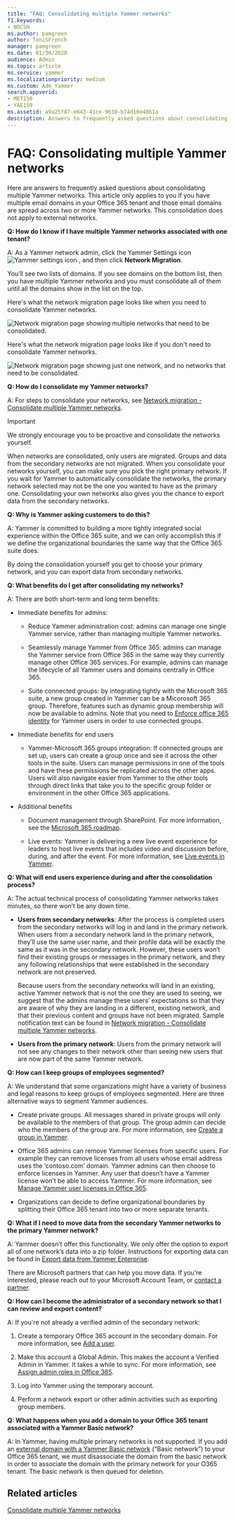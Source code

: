 ```yaml
---
title: "FAQ: Consolidating multiple Yammer networks"
f1.keywords:
- NOCSH
ms.author: pamgreen
author: ToniSFrench
manager: pamgreen
ms.date: 01/30/2020
audience: Admin
ms.topic: article
ms.service: yammer
ms.localizationpriority: medium
ms.custom: Adm_Yammer
search.appverid: 
- MET150
- YAE150
ms.assetid: a9a25f87-e643-41ce-9630-b74d10e40b1a
description: Answers to frequently asked questions about consolidating multiple Yammer networks.
---
```


# FAQ: Consolidating multiple Yammer networks

Here are answers to frequently asked questions about consolidating multiple Yammer networks. This article only applies to you if you have multiple email domains in your Office 365 tenant and those email domains are spread across two or more Yammer networks. This consolidation does not apply to external networks.

**Q: How do I know if I have multiple Yammer networks associated with one tenant?**

A: As a Yammer network admin, click the Yammer Settings icon ![Yammer settings icon.](../media/9704ce70-56ce-43f7-96c6-f253b0413d40.png), and then click **Network Migration**.

You’ll see two lists of domains. If you see domains on the bottom list, then you have multiple Yammer networks and you must consolidate all of them until all the domains show in the list on the top.

Here's what the network migration page looks like when you need to consolidate Yammer networks.

![Network migration page showing multiple networks that need to be consolidated.](../media/yam_needsconsolidation.png)

Here's what the network migration page looks like if you don't need to consolidate Yammer networks.

![Network migration page showing just one network, and no networks that need to be consolidated.](../media/yam_consolidated.png)

**Q: How do I consolidate my Yammer networks?**

A: For steps to consolidate your networks, see [Network migration - Consolidate multiple Yammer networks](consolidate-multiple-yammer-networks.md).

> [!IMPORTANT]
> We strongly encourage you to be proactive and consolidate the networks yourself.

When networks are consolidated, only users are migrated. Groups and data from the secondary networks are not migrated. When you consolidate your networks yourself, you can make sure you pick the right primary network. If you wait for Yammer to automatically consolidate the networks, the primary network selected may not be the one you wanted to have as the primary one. Consolidating your own networks also gives you the chance to export data from the secondary networks.

**Q: Why is Yammer asking customers to do this?**  

A: Yammer is committed to building a more tightly integrated social experience within the Office 365 suite, and we can only accomplish this if we define the organizational boundaries the same way that the Office 365 suite does.

By doing the consolidation yourself you get to choose your primary network, and you can export data from secondary networks.

**Q: What benefits do I get after consolidating my networks?**  

A: There are both short-term and long term benefits:

- Immediate benefits for admins:

    - Reduce Yammer administration cost: admins can manage one single Yammer service, rather than managing multiple Yammer networks.

    - Seamlessly manage Yammer from Office 365: admins can manage the Yammer service from Office 365 in the same way they currently manage other Office 365 services. For example, admins can manage the lifecycle of all Yammer users and domains centrally in Office 365.

    - Suite connected groups: by integrating tightly with the Microsoft 365 suite, a new group created in Yammer can be a Micorosoft 365 group. Therefore, features such as dynamic group membership will now be available to admins. Note that you need to [Enforce office 365 identity](../configure-your-yammer-network/enforce-office-365-identity.md) for Yammer users in order to use connected groups.

- Immediate benefits for end users

    - Yammer-Microsoft 365 groups integration: If connected groups are set up, users can create a group once and see it across the other tools in the suite. Users can manage permissions in one of the tools and have these permissions be replicated across the other apps. Users will also navigate easier from Yammer to the other tools through direct links that take you to the specific group folder or environment in the other Office 365 applications.

- Additional benefits

    - Document management through SharePoint. For more information, see the [Microsoft 365 roadmap](https://go.microsoft.com/fwlink/p/?LinkId=509914).

    - Live events: Yammer is delivering a new live event experience for leaders to host live events that includes video and discussion before, during, and after the event. For more information, see [Live events in Yammer](../manage-yammer-groups/yammer-live-events.md).

**Q: What will end users experience during and after the consolidation process?**  

A: The actual technical process of consolidating Yammer networks takes minutes, so there won’t be any down time.

- **Users from secondary networks**: After the process is completed users from the secondary networks will log in and land in the primary network. When users from a secondary network land in the primary network, they’ll use the same user name, and their profile data will be exactly the same as it was in the secondary network. However, these users won’t find their existing groups or messages in the primary network, and they any following relationships that were established in the secondary network are not preserved.

    Because users from the secondary networks will land in an existing, active Yammer network that is not the one they are used to seeing, we suggest that the admins manage these users’ expectations so that they are aware of why they are landing in a different, existing network, and that their previous content and groups have not been migrated. Sample notification text can be found in [Network migration - Consolidate multiple Yammer networks](consolidate-multiple-yammer-networks.md).

- **Users from the primary network**: Users from the primary network will not see any changes to their network other than seeing new users that are now part of the same Yammer network.

**Q: How can I keep groups of employees segmented?**

A: We understand that some organizations might have a variety of business and legal reasons to keep groups of employees segmented. Here are three alternative ways to segment Yammer audiences.

- Create private groups. All messages shared in private groups will only be available to the members of that group. The group admin can decide who the members of the group are. For more information, see [Create a group in Yammer](https://support.office.com/article/create-a-group-in-yammer-b407af4f-9a58-4b12-b43e-afbb1b07c889).

- Office 365 admins can remove Yammer licenses from specific users. For example they can remove licenses from all users whose email address uses the ‘contoso.com’ domain. Yammer admins can then choose to enforce licenses in Yammer. Any user that doesn’t have a Yammer license won’t be able to access Yammer. For more information, see [Manage Yammer user licenses in Office 365](../manage-yammer-users/manage-yammer-licenses-in-office-365.md).

- Organizations can decide to define organizational boundaries by splitting their Office 365 tenant into two or more separate tenants.

**Q: What if I need to move data from the secondary Yammer networks to the primary Yammer network?**  

A: Yammer doesn’t offer this functionality. We only offer the option to export all of one network’s data into a zip folder. Instructions for exporting data can be found in [Export data from Yammer Enterprise](../manage-security-and-compliance/export-yammer-enterprise-data.md).

There are Microsoft partners that can help you move data. If you’re interested, please reach out to your Microsoft Account Team, or [contact a partner](https://products.office.com/yammer/partners).  

**Q: How can I become the administrator of a secondary network so that I can review and export content?**

A: If you're not already a verified admin of the secondary network:

1. Create a temporary Office 365 account in the secondary domain. For more information, see [Add a user](https://support.office.com/article/add-users-individually-or-in-bulk-to-office-365-admin-help-1970f7d6-03b5-442f-b385-5880b9c256ec).

2. Make this account a Global Admin. This makes the account a Verified Admin in Yammer. It takes a while to sync. For more information, see [Assign admin roles in Office 365](https://support.office.com/article/Assign-admin-roles-in-Office-365-for-business-eac4d046-1afd-4f1a-85fc-8219c79e1504).

3. Log into Yammer using the temporary account.
  
4. Perform a network export or other admin activities such as exporting group members.

**Q: What happens when you add a domain to your Office 365 tenant associated with a Yammer Basic network?**

A: In Yammer, having multiple primary networks is not supported. If you add an [external domain with a Yammer Basic network](add-basic-domains-to-office-365.md) (“Basic network”) to your Office 365 tenant, we must disassociate the domain from the basic network in order to associate the domain with the primary network for your O365 tenant. The basic network is then queued for deletion.
  
## Related articles

[Consolidate multiple Yammer networks](consolidate-multiple-yammer-networks.md)
